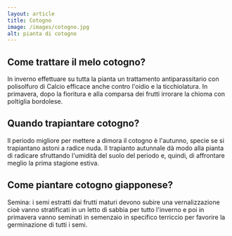 ```yaml
---
layout: article
title: Cotogno
image: /images/cotogno.jpg
alt: pianta di cotogno
---
```


## Come trattare il melo cotogno?

In inverno effettuare su tutta la pianta un trattamento antiparassitario con polisolfuro di Calcio efficace anche contro l'oidio e la ticchiolatura. In primavera, dopo la fioritura e alla comparsa dei frutti irrorare la chioma con poltiglia bordolese.

## Quando trapiantare cotogno?

Il periodo migliore per mettere a dimora il cotogno è l'autunno, specie se si trapiantano astoni a radice nuda. Il trapianto autunnale dà modo alla pianta di radicare sfruttando l'umidità del suolo del periodo e, quindi, di affrontare meglio la prima stagione estiva.

## Come piantare cotogno giapponese?

Semina: i semi estratti dai frutti maturi devono subire una vernalizzazione cioè vanno stratificati in un letto di sabbia per tutto l'inverno e poi in primavera vanno seminati in semenzaio in specifico terriccio per favorire la germinazione di tutti i semi.

